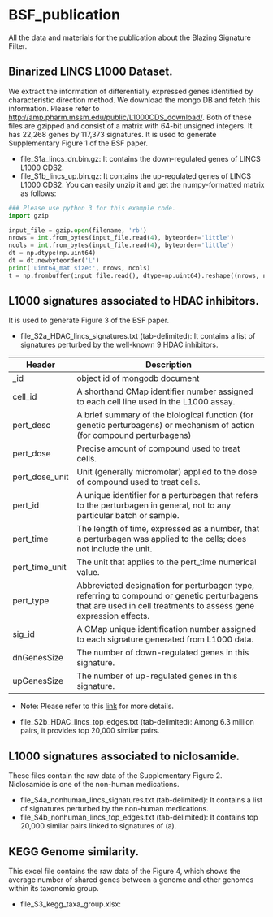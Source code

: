 # BSF_publication
All the data and materials for the publication about the Blazing Signature Filter. 


## Binarized LINCS L1000 Dataset.
We extract the information of differentially expressed genes identified by characteristic direction method. We download the mongo DB and fetch this information. Please refer to <http://amp.pharm.mssm.edu/public/L1000CDS_download/>.
Both of these files are gzipped and consist of a matrix with 64-bit unsigned integers. It has 22,268 genes by 117,373 signatures. It is used to generate Supplementary Figure 1 of the BSF paper.
- file_S1a_lincs_dn.bin.gz: It contains the down-regulated genes of LINCS L1000 CDS2. 
- file_S1b_lincs_up.bin.gz: It contains the up-regulated genes of LINCS L1000 CDS2. 
You can easily unzip it and get the numpy-formatted matrix as follows:
```python
### Please use python 3 for this example code.
import gzip

input_file = gzip.open(filename, 'rb')
nrows = int.from_bytes(input_file.read(4), byteorder='little')
ncols = int.from_bytes(input_file.read(4), byteorder='little')
dt = np.dtype(np.uint64)
dt = dt.newbyteorder('L')
print('uint64_mat size:', nrows, ncols)
t = np.frombuffer(input_file.read(), dtype=np.uint64).reshape((nrows, ncols))
```

## L1000 signatures associated to HDAC inhibitors.
It is used to generate Figure 3 of the BSF paper.
- file_S2a_HDAC_lincs_signatures.txt (tab-delimited): It contains a list of signatures perturbed by the well-known 9 HDAC inhibitors.

| Header | Description |
| ------------ | ------------- |
| \_id | object id of mongodb document |
| cell_id | A shorthand CMap identifier number assigned to each cell line used in the L1000 assay. |
| pert_desc | A brief summary of the biological function (for genetic perturbagens) or mechanism of action (for compound perturbagens) |
| pert_dose | Precise amount of compound used to treat cells. |
| pert_dose_unit | Unit (generally micromolar) applied to the dose of compound used to treat cells. |
| pert_id | A unique identifier for a perturbagen that refers to the perturbagen in general, not to any particular batch or sample. |
| pert_time | The length of time, expressed as a number, that a perturbagen was applied to the cells; does not include the unit. |
| pert_time_unit | The unit that applies to the pert_time numerical value. |
| pert_type | Abbreviated designation for perturbagen type, referring to compound or genetic perturbagens that are used in cell treatments to assess gene expression effects. |
| sig_id | A CMap unique  identification number assigned to each signature generated from L1000 data. |
| dnGenesSize | The number of down-regulated genes in this signature. |
| upGenesSize| The number of up-regulated genes in this signature. |
* Note: Please refer to this [link](https://docs.google.com/document/d/1q2gciWRhVCAAnlvF2iRLuJ7whrGP6QjpsCMq1yWz7dU/edit) for more details.
- file_S2b_HDAC_lincs_top_edges.txt (tab-delimited): Among 6.3 million pairs, it provides top 20,000 similar pairs.

## L1000 signatures associated to niclosamide.
These files contain the raw data of the Supplementary Figure 2. Niclosamide is one of the non-human medications.
- file_S4a_nonhuman_lincs_signatures.txt (tab-delimited): It contains a list of signatures perturbed by the non-human medications.
- file_S4b_nonhuman_lincs_top_edges.txt (tab-delimited): It contains top 20,000 similar pairs linked to signatures of (a).

## KEGG Genome similarity.
This excel file contains the raw data of the Figure 4, which shows the average number of shared genes between a genome and other genomes within its taxonomic group.
- file_S3_kegg_taxa_group.xlsx: 
